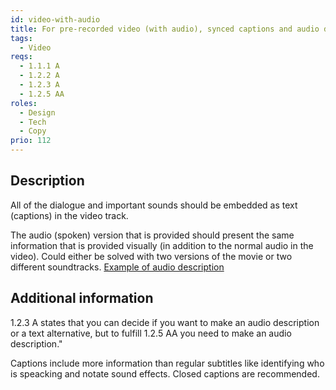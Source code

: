 ```yaml
---
id: video-with-audio
title: For pre-recorded video (with audio), synced captions and audio description should be provided
tags:
  - Video
reqs:
  - 1.1.1 A
  - 1.2.2 A
  - 1.2.3 A
  - 1.2.5 AA
roles:
  - Design
  - Tech
  - Copy
prio: 112
---
```


## Description

All of the dialogue and important sounds should be embedded as text (captions) in the video track.

The audio (spoken) version that is provided should present the same information that is provided visually (in addition to the normal audio in the video). Could either be solved with two versions of the movie or two different soundtracks. [Example of audio description](https://www.digitala11y.com/understanding-sc-1-2-5-audio-description-prerecorded/)

## Additional information

1.2.3 A states that you can decide if you want to make an audio description or a text alternative, but to fulfill 1.2.5 AA you need to make an audio description."

Captions include more information than regular subtitles like identifying who is speacking and notate sound effects. Closed captions are recommended.
